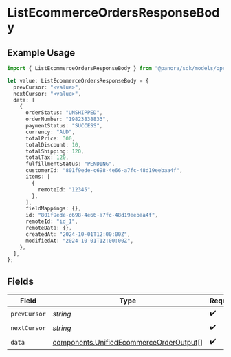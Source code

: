 # ListEcommerceOrdersResponseBody

## Example Usage

```typescript
import { ListEcommerceOrdersResponseBody } from "@panora/sdk/models/operations";

let value: ListEcommerceOrdersResponseBody = {
  prevCursor: "<value>",
  nextCursor: "<value>",
  data: [
    {
      orderStatus: "UNSHIPPED",
      orderNumber: "19823838833",
      paymentStatus: "SUCCESS",
      currency: "AUD",
      totalPrice: 300,
      totalDiscount: 10,
      totalShipping: 120,
      totalTax: 120,
      fulfillmentStatus: "PENDING",
      customerId: "801f9ede-c698-4e66-a7fc-48d19eebaa4f",
      items: [
        {
          remoteId: "12345",
        },
      ],
      fieldMappings: {},
      id: "801f9ede-c698-4e66-a7fc-48d19eebaa4f",
      remoteId: "id_1",
      remoteData: {},
      createdAt: "2024-10-01T12:00:00Z",
      modifiedAt: "2024-10-01T12:00:00Z",
    },
  ],
};
```

## Fields

| Field                                                                                              | Type                                                                                               | Required                                                                                           | Description                                                                                        |
| -------------------------------------------------------------------------------------------------- | -------------------------------------------------------------------------------------------------- | -------------------------------------------------------------------------------------------------- | -------------------------------------------------------------------------------------------------- |
| `prevCursor`                                                                                       | *string*                                                                                           | :heavy_check_mark:                                                                                 | N/A                                                                                                |
| `nextCursor`                                                                                       | *string*                                                                                           | :heavy_check_mark:                                                                                 | N/A                                                                                                |
| `data`                                                                                             | [components.UnifiedEcommerceOrderOutput](../../models/components/unifiedecommerceorderoutput.md)[] | :heavy_check_mark:                                                                                 | N/A                                                                                                |